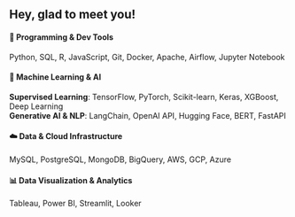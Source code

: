 ## Hey, glad to meet you!

#### 🚀 Programming & Dev Tools  
Python, SQL, R, JavaScript, Git, Docker, Apache, Airflow, Jupyter Notebook  

#### 🤖 Machine Learning & AI  
**Supervised Learning**: TensorFlow, PyTorch, Scikit-learn, Keras, XGBoost, Deep Learning  
**Generative AI & NLP**: LangChain, OpenAI API, Hugging Face, BERT, FastAPI  

#### ☁️ Data & Cloud Infrastructure  
MySQL, PostgreSQL, MongoDB, BigQuery, AWS, GCP, Azure  

#### 📊 Data Visualization & Analytics  
Tableau, Power BI, Streamlit, Looker  
